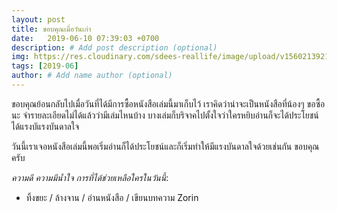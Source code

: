 ```yaml
---
layout: post
title: ขอบคุณเมื่อวันเก่า
date:   2019-06-10 07:39:03 +0700
description: # Add post description (optional)
img: https://res.cloudinary.com/sdees-reallife/image/upload/v1560213921/IMG_25620611_073501.jpg # Add image post (optional)
tags: [2019-06]
author: # Add name author (optional)
---
```


ขอบคุณย้อนกลับไปเมื่อวันที่ได้มีการซื้อหนังสือเล่มนี้มาเก็บไว้ เราคิดว่าน่าจะเป็นหนังสือที่น้องๆ ขอซื้อนะ จำรายละเอียดไม่ได้แล้วว่ามีเล่มไหนบ้าง บางเล่มก็บริจาคไปตั้งใจว่าใครหยิบอ่านก็จะได้ประโยชน์ ได้แรงบัแรงบันดาลใจ

วันนี้เราเจอหนังสือเล่มนี้พอเริ่มอ่านก็ได้ประโยชน์และก็เริ่มทำให้มีแรงบันดาลใจด้วยเช่นกัน ขอบคุณครับ <i class="fa fa-child" style="color:plum"></i>

*ความดี ความมีน้ำใจ การที่ได้ช่วยเหลือใครในวันนี้*:
- ทิ้งขยะ / ล้างจาน / อ่านหนังสือ / เขียนบทความ Zorin
